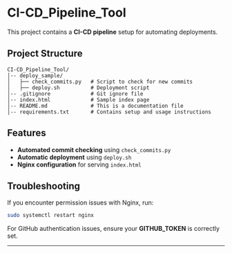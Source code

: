 # CI-CD_Pipeline_Tool

This project contains a **CI-CD pipeline** setup for automating deployments.

## Project Structure

```
CI-CD_Pipeline_Tool/
│-- deploy_sample/
│   ├── check_commits.py   # Script to check for new commits
│   ├── deploy.sh          # Deployment script
│-- .gitignore             # Git ignore file
│-- index.html             # Sample index page
│-- README.md              # This is a documentation file
│-- requirements.txt       # Contains setup and usage instructions
```

## Features
- **Automated commit checking** using `check_commits.py`
- **Automatic deployment** using `deploy.sh`
- **Nginx configuration** for serving `index.html`

## Troubleshooting
If you encounter permission issues with Nginx, run:
```bash
sudo systemctl restart nginx
```

For GitHub authentication issues, ensure your **GITHUB_TOKEN** is correctly set.

---

